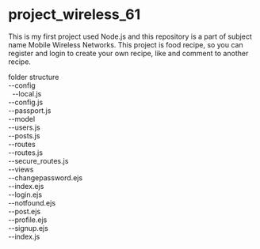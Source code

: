 # project_wireless_61
This is my first project used Node.js and this repository is a part of subject name Mobile Wireless Networks.
This project is food recipe, so you can register and login to create your own recipe, like and comment to another recipe.

folder structure  
--config  
&nbsp;&nbsp;--local.js  
  --config.js  
  --passport.js  
--model  
  --users.js  
  --posts.js  
--routes  
  --routes.js  
  --secure_routes.js  
--views  
  --changepassword.ejs  
  --index.ejs  
  --login.ejs  
  --notfound.ejs  
  --post.ejs  
  --profile.ejs  
  --signup.ejs  
--index.js  
